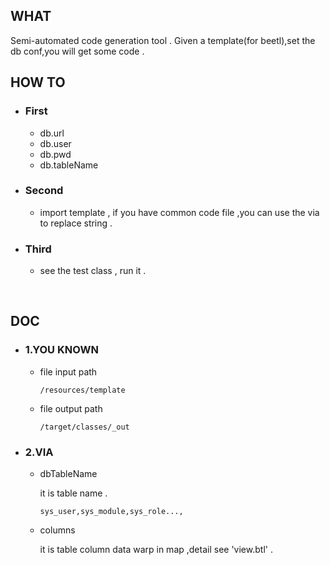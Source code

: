 ## WHAT

  Semi-automated code generation tool .
  Given a template(for beetl),set the db conf,you will get some code .

## HOW TO

 -   ### First 
 
      - db.url
      - db.user
      - db.pwd
      - db.tableName
      
 -   ### Second
      - import template , if you have common code file ,you can use the via to replace string .
      
 -   ### Third
      - see the test class , run it .
 
  
 
## DOC

 -   ### 1.YOU KNOWN
      - file input path
      
            /resources/template
      - file output path
              
            /target/classes/_out
            
 -   ### 2.VIA
 
       - dbTableName
        
            it is table name .
       
             sys_user,sys_module,sys_role...,
       - columns
               
            it is table column data warp in map ,detail see 'view.btl' .
